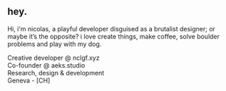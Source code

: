 ## hey.
Hi, i'm nicolas, a playful developer disguised as a brutalist designer; or maybe it’s the opposite? i love create things, make coffee, solve boulder problems and play with my dog.

Creative developer @ nclgf.xyz  
Co-founder @ aeks.studio  
Research, design & development  
Geneva - [CH]  

<!---
nicolasgrosfort/nicolasgrosfort is a ✨ special ✨ repository because its `README.md` (this file) appears on your GitHub profile.
You can click the Preview link to take a look at your changes.
--->
